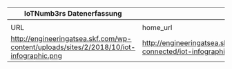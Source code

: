 |IoTNumb3rs Datenerfassung|||||||||||
| ---- | ---- | ---- | ---- | ---- | ---- | ---- | ---- | ---- | ---- | ---- |
||||||||||||
|URL|home_url|filename|device_class|device_count|market_class|market_volume|prognosis_year|publication_year|authorship_class|Dropbox folder|
|http://engineeringatsea.skf.com/wp-content/uploads/sites/2/2018/10/iot-infographic.png|http://engineeringatsea.skf.com/shipping-connected/iot-infographic/|file1_iot-infographic.png||||||||marielledemuth/20181113-1800|
